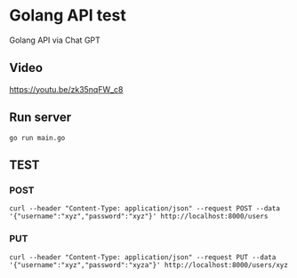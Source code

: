 # Golang API test
Golang API via Chat GPT

## Video
https://youtu.be/zk35nqFW_c8

## Run server
`go run main.go`

## TEST
### POST
`curl --header "Content-Type: application/json" --request POST --data '{"username":"xyz","password":"xyz"}' http://localhost:8000/users`
### PUT
`curl --header "Content-Type: application/json" --request PUT --data '{"username":"xyz","password":"xyza"}' http://localhost:8000/users/xyz`
